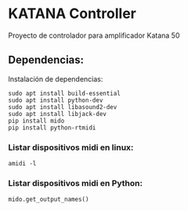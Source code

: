 # KATANA Controller
Proyecto de controlador para amplificador Katana 50

## Dependencias:

Instalación de dependencias:
```
sudo apt install build-essential
sudo apt install python-dev
sudo apt install libasound2-dev
sudo apt install libjack-dev
pip install mido
pip install python-rtmidi
```

### Listar dispositivos midi en linux: 
```
amidi -l

```
### Listar dispositivos midi en Python: 
```
mido.get_output_names()
```